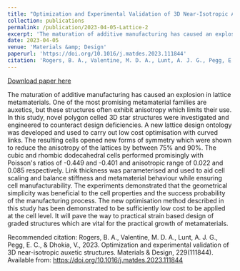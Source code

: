 ```yaml
---
title: "Optimization and Experimental Validation of 3D Near-Isotropic Auxetic Structures"
collection: publications
permalink: /publication/2023-04-05-Lattice-2
excerpt: 'The maturation of additive manufacturing has caused an explosion in lattice metamaterials. One of the most promising metamaterial families are auxetics, but these structures often exhibit anisotropy which limits their use. In this study, novel polygon celled 3D star structures were investigated and engineered to counteract design deficiencies. A new lattice design ontology was developed and used to carry out low cost optimisation with curved links. The resulting cells opened new forms of symmetry which were shown to reduce the anisotropy of the lattices by between 75% and 90%. The cubic and rhombic dodecahedral cells performed promisingly with Poisson&apos;s ratios of -0.449 and -0.401 and anisotropic range of 0.022 and 0.085 respectively. Link thickness was parameterised and used to aid cell scaling and balance stiffness and metamaterial behaviour while ensuring cell manufacturability. The experiments demonstrated that the geometrical simplicity was beneficial to the cell properties and the success probability of the manufacturing process. The new optimisation method described in this study has been demonstrated to be sufficiently low cost to be applied at the cell level. It will pave the way to practical strain based design of graded structures which are vital for the practical growth of metamaterials.'
date: 2023-04-05
venue: 'Materials &amp; Design'
paperurl: 'https://doi.org/10.1016/j.matdes.2023.111844'
citation: 'Rogers, B. A., Valentine, M. D. A., Lunt, A. J. G., Pegg, E. C., &amp; Dhokia, V., 2023. Optimization and experimental validation of 3D near-isotropic auxetic structures. Materials &amp; Design, 229(111844). Available from: https://doi.org/10.1016/j.matdes.2023.111844'
---
```


<a href='https://doi.org/10.1016/j.matdes.2023.111844'>Download paper here</a>

The maturation of additive manufacturing has caused an explosion in lattice metamaterials. One of the most promising metamaterial families are auxetics, but these structures often exhibit anisotropy which limits their use. In this study, novel polygon celled 3D star structures were investigated and engineered to counteract design deficiencies. A new lattice design ontology was developed and used to carry out low cost optimisation with curved links. The resulting cells opened new forms of symmetry which were shown to reduce the anisotropy of the lattices by between 75% and 90%. The cubic and rhombic dodecahedral cells performed promisingly with Poisson&apos;s ratios of -0.449 and -0.401 and anisotropic range of 0.022 and 0.085 respectively. Link thickness was parameterised and used to aid cell scaling and balance stiffness and metamaterial behaviour while ensuring cell manufacturability. The experiments demonstrated that the geometrical simplicity was beneficial to the cell properties and the success probability of the manufacturing process. The new optimisation method described in this study has been demonstrated to be sufficiently low cost to be applied at the cell level. It will pave the way to practical strain based design of graded structures which are vital for the practical growth of metamaterials.

Recommended citation: Rogers, B. A., Valentine, M. D. A., Lunt, A. J. G., Pegg, E. C., & Dhokia, V., 2023. Optimization and experimental validation of 3D near-isotropic auxetic structures. Materials & Design, 229(111844). Available from: https://doi.org/10.1016/j.matdes.2023.111844
